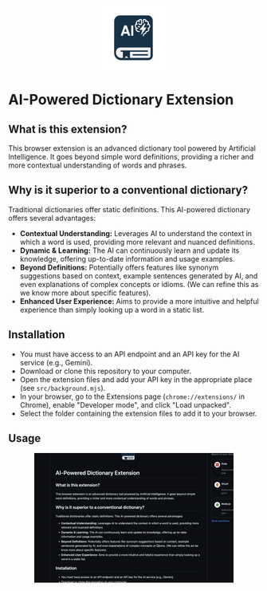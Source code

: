 <p align="center">
  <img src="icon.png" alt="Dictionary Extension Icon" width="128" height="128">
</p>

# AI-Powered Dictionary Extension

## What is this extension?

This browser extension is an advanced dictionary tool powered by Artificial Intelligence. It goes beyond simple word definitions, providing a richer and more contextual understanding of words and phrases.

## Why is it superior to a conventional dictionary?

Traditional dictionaries offer static definitions. This AI-powered dictionary offers several advantages:

*   **Contextual Understanding:** Leverages AI to understand the context in which a word is used, providing more relevant and nuanced definitions.
*   **Dynamic & Learning:** The AI can continuously learn and update its knowledge, offering up-to-date information and usage examples.
*   **Beyond Definitions:** Potentially offers features like synonym suggestions based on context, example sentences generated by AI, and even explanations of complex concepts or idioms. (We can refine this as we know more about specific features).
*   **Enhanced User Experience:** Aims to provide a more intuitive and helpful experience than simply looking up a word in a static list.

## Installation

*   You must have access to an API endpoint and an API key for the AI service (e.g., Gemini).
*   Download or clone this repository to your computer.
*   Open the extension files and add your API key in the appropriate place (see `src/background.mjs`).
*   In your browser, go to the Extensions page (`chrome://extensions/` in Chrome), enable "Developer mode", and click "Load unpacked".
*   Select the folder containing the extension files to add it to your browser.

## Usage
<p align="center">
  <img src="demo.gif" alt="Dictionary Extension Demo" width="400">
</p>